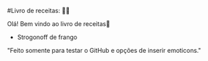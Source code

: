 
#Livro de receitas: :man_cook:

Olá! Bem vindo ao livro de receitas:wave:
 - Strogonoff de frango

"Feito somente para testar o GitHub e opções de inserir emoticons."
